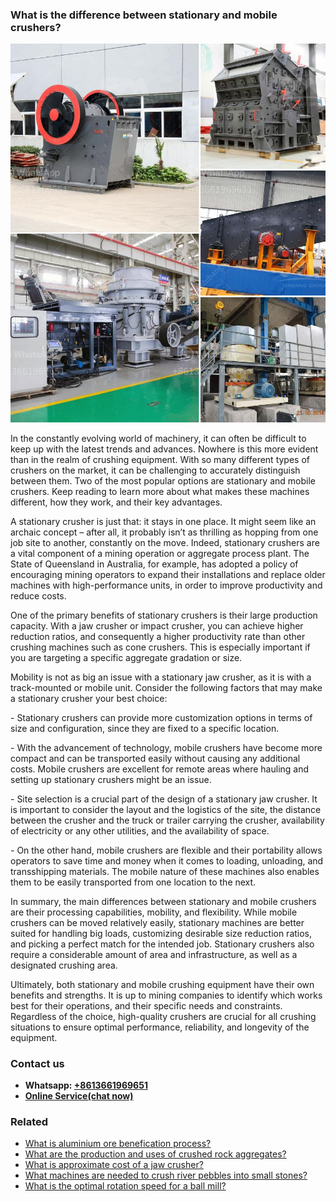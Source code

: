 <h3>What is the difference between stationary and mobile crushers?</h3><img src='1701742728.jpg' alt=''><p>In the constantly evolving world of machinery, it can often be difficult to keep up with the latest trends and advances. Nowhere is this more evident than in the realm of crushing equipment. With so many different types of crushers on the market, it can be challenging to accurately distinguish between them. Two of the most popular options are stationary and mobile crushers. Keep reading to learn more about what makes these machines different, how they work, and their key advantages.</p><p>A stationary crusher is just that: it stays in one place. It might seem like an archaic concept – after all, it probably isn’t as thrilling as hopping from one job site to another, constantly on the move. Indeed, stationary crushers are a vital component of a mining operation or aggregate process plant. The State of Queensland in Australia, for example, has adopted a policy of encouraging mining operators to expand their installations and replace older machines with high-performance units, in order to improve productivity and reduce costs.</p><p>One of the primary benefits of stationary crushers is their large production capacity. With a jaw crusher or impact crusher, you can achieve higher reduction ratios, and consequently a higher productivity rate than other crushing machines such as cone crushers. This is especially important if you are targeting a specific aggregate gradation or size.</p><p>Mobility is not as big an issue with a stationary jaw crusher, as it is with a track-mounted or mobile unit. Consider the following factors that may make a stationary crusher your best choice:</p><p>- Stationary crushers can provide more customization options in terms of size and configuration, since they are fixed to a specific location.</p><p>- With the advancement of technology, mobile crushers have become more compact and can be transported easily without causing any additional costs. Mobile crushers are excellent for remote areas where hauling and setting up stationary crushers might be an issue.</p><p>- Site selection is a crucial part of the design of a stationary jaw crusher. It is important to consider the layout and the logistics of the site, the distance between the crusher and the truck or trailer carrying the crusher, availability of electricity or any other utilities, and the availability of space.</p><p>- On the other hand, mobile crushers are flexible and their portability allows operators to save time and money when it comes to loading, unloading, and transshipping materials. The mobile nature of these machines also enables them to be easily transported from one location to the next.</p><p>In summary, the main differences between stationary and mobile crushers are their processing capabilities, mobility, and flexibility. While mobile crushers can be moved relatively easily, stationary machines are better suited for handling big loads, customizing desirable size reduction ratios, and picking a perfect match for the intended job. Stationary crushers also require a considerable amount of area and infrastructure, as well as a designated crushing area.</p><p>Ultimately, both stationary and mobile crushing equipment have their own benefits and strengths. It is up to mining companies to identify which works best for their operations, and their specific needs and constraints. Regardless of the choice, high-quality crushers are crucial for all crushing situations to ensure optimal performance, reliability, and longevity of the equipment.</p><h3>Contact us</h3><ul><li><strong>Whatsapp:&nbsp;<a href="https://wa.me/8613661969651">+8613661969651</a></strong></li><li><a href="https://swt.shibang-china.com/?git&amp;zhl&amp;What is the difference between stationary and mobile crushers"><strong>Online Service(chat now)</strong></a></li></ul><h3>Related</h3><ul><li><a href='What is aluminium ore benefication process.md'>What is aluminium ore benefication process?</a></li><li><a href='What are the production and uses of crushed rock aggregates.md'>What are the production and uses of crushed rock aggregates?</a></li><li><a href='What is approximate cost of a jaw crusher.md'>What is approximate cost of a jaw crusher?</a></li><li><a href='What machines are needed to crush river pebbles into small stones.md'>What machines are needed to crush river pebbles into small stones?</a></li><li><a href='What is the optimal rotation speed for a ball mill.md'>What is the optimal rotation speed for a ball mill?</a></li></ul>